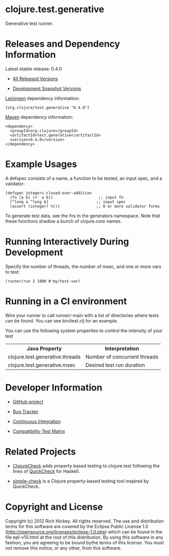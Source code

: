 clojure.test.generative
========================================

Generative test runner.

Releases and Dependency Information
========================================

Latest stable release: 0.4.0

* [All Released Versions](http://search.maven.org/#search%7Cgav%7C1%7Cg%3A%22org.clojure%22%20AND%20a%3A%22test.generative%22)

* [Development Snapshot Versions](https://oss.sonatype.org/index.html#nexus-search;gav~org.clojure~test.generative~~~)

[Leiningen](https://github.com/technomancy/leiningen) dependency information:

    [org.clojure/test.generative "0.4.0"]

[Maven](http://maven.apache.org/) dependency information:

    <dependency>
      <groupId>org.clojure</groupId>
      <artifactId>test.generative</artifactId>
      <version>0.4.0</version>
    </dependency>


Example Usages
========================================

A defspec consists of a name, a function to be tested, an input spec,
and a validator:

    (defspec integers-closed-over-addition
      (fn [a b] (+' a b))                    ;; input fn
      [^long a ^long b]                     ;; input spec
      (assert (integer? %)))                ;; 0 or more validator forms

To generate test data, see the fns in the generators namespace. Note
that these functions shadow a bunch of clojure.core names.

Running Interactively During Development
========================================

Specify the number of threads, the number of msec, and one or more
vars to test:

    (runner/run 2 1000 #'my/test-var)


Running in a CI environment
========================================

Wire your runner to call runner/-main with a list of directories where
tests can be found.  You can see bin/test.clj for an example.

You can use the following system properties to control the intensity
of your test

<table>
  <tr>
    <th>Java Property</th><th>Interpretation</th>
  </tr>
  <tr>
    <td>clojure.test.generative.threads</td><td>Number of concurrent threads</td>
  </tr>
  <tr>
    <td>clojure.test.generative.msec</td><td>Desired test run duration</td>
  </tr>
</table>

Developer Information
========================================

* [GitHub project](https://github.com/clojure/test.generative)

* [Bug Tracker](http://dev.clojure.org/jira/browse/TGEN)

* [Continuous Integration](http://build.clojure.org/job/test.generative/)

* [Compatibility Test Matrix](http://build.clojure.org/job/test.generative-test-matrix/)

Related Projects
========================================

* [ClojureCheck](https://bitbucket.org/kotarak/clojurecheck) adds
  property based testing to clojure.test following the lines of
  [QuickCheck](http://en.wikipedia.org/wiki/QuickCheck) for Haskell.

* [simple-check](https://github.com/reiddraper/simple-check) is a
  Clojure property-based testing tool inspired by QuickCheck.

Copyright and License
========================================

Copyright (c) 2012 Rich Hickey. All rights reserved.  The use and distribution terms for this software are covered by the Eclipse Public License 1.0 (http://opensource.org/licenses/eclipse-1.0.php) which can be found in the file epl-v10.html at the root of this distribution. By using this software in any fashion, you are agreeing to be bound bythe terms of this license.  You must not remove this notice, or any other, from this software.
